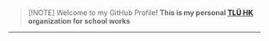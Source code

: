 #   
> [!NOTE] Welcome to my GitHub Profile!
> **This is my personal [TLÜ HK](https://github.com/TLUHK) organization for school works**  
---